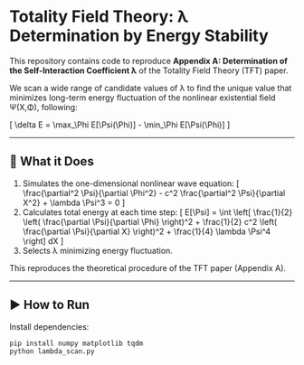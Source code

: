 # Totality Field Theory: λ Determination by Energy Stability

This repository contains code to reproduce **Appendix A: Determination of the Self-Interaction Coefficient λ** of the Totality Field Theory (TFT) paper.

We scan a wide range of candidate values of λ to find the unique value that minimizes long-term energy fluctuation of the nonlinear existential field Ψ(X,Φ), following:

\[
\delta E = \max_\Phi E[\Psi(\Phi)] - \min_\Phi E[\Psi(\Phi)]
\]

---

## 🧪 What it Does

1. Simulates the one-dimensional nonlinear wave equation:
\[
\frac{\partial^2 \Psi}{\partial \Phi^2} - c^2 \frac{\partial^2 \Psi}{\partial X^2} + \lambda \Psi^3 = 0
\]
2. Calculates total energy at each time step:
\[
E[\Psi] = \int \left[ \frac{1}{2} \left( \frac{\partial \Psi}{\partial \Phi} \right)^2 + \frac{1}{2} c^2 \left( \frac{\partial \Psi}{\partial X} \right)^2 + \frac{1}{4} \lambda \Psi^4 \right] dX
\]
3. Selects λ minimizing energy fluctuation.

This reproduces the theoretical procedure of the TFT paper (Appendix A).

---

## ▶️ How to Run

Install dependencies:
```bash
pip install numpy matplotlib tqdm
python lambda_scan.py


